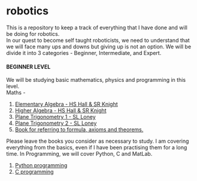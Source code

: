 # robotics
This is a repository to keep a track of everything that I have done and will be doing for robotics.<br>
In our quest to become self taught roboticists, we need to understand that we will face many ups and downs but giving up is not an option. We will be divide it into 3 categories - Beginner, Intermediate, and Expert.

<h4><b>BEGINNER LEVEL</b></h4>
We will be studying basic mathematics, physics and programming in this level.
<br>Maths -<br>
<ol> <li><a href="https://www.amazon.in/Elementary-Algebra-Schools-Hall-Knight-dp-9388127463/dp/9388127463/ref=dp_ob_title_bk">Elementary Algebra - HS Hall & SR Knight</a></li>
<li><a href="https://www.amazon.in/HIGHER-ALGEBRA-Hall-Knight/dp/9388127315/ref=d_pd_sbs_sccl_3_3/259-6806320-4739616?pd_rd_w=Onwer&content-id=amzn1.sym.fdedbc61-3064-4c21-85ae-8ccd58c778a7&pf_rd_p=fdedbc61-3064-4c21-85ae-8ccd58c778a7&pf_rd_r=R4C1NDJ1WGVDT9V58X09&pd_rd_wg=n9MiX&pd_rd_r=7b009726-b300-4aa1-9d62-ea2e4061f2d2&pd_rd_i=9388127315&psc=1">Higher Algebra - HS Hall & SR Knight</a></li>
<li><a href="https://www.amazon.in/PLANE-TRIGONOMETRY-Part-1-SL-Loney/dp/9388127293/ref=pd_bxgy_img_sccl_1/259-6806320-4739616?pd_rd_w=5wrbq&content-id=amzn1.sym.2f895d58-7662-42b2-9a98-3a18d26bef33&pf_rd_p=2f895d58-7662-42b2-9a98-3a18d26bef33&pf_rd_r=ZZFW1GXFM641KWT7S1JP&pd_rd_wg=iFuYA&pd_rd_r=8d11ac61-06d5-467a-891d-e4b3499a26b0&pd_rd_i=9388127293&psc=1">Plane Trigonometry 1 - SL Loney</a></li>
  <li><a href="https://www.amazon.in/Plane-Trigonometry-Part-Analytical-2016/dp/9351448274/ref=sr_1_3?crid=29Q8VQZX0KEK1&keywords=PLANE+TRIGONOMETRY+Part-2&qid=1698580424&s=books&sprefix=plane+trigonometry+part-2%2Cstripbooks%2C189&sr=1-3">Plane Trigonometry 2 - SL Loney</a></li>
  <li><a href="https://www.amazon.in/Synopsis-Elementary-Results-Applied-Mathematics/dp/935402355X/ref=sr_1_3?crid=3HRF236B32J1W&keywords=a+synopsis+of+elementary+results+in+pure+mathematics&nsdOptOutParam=true&qid=1696050581&sprefix=a+synopsis+of+elementary+results+in+pure+mathematics%2Caps%2C272&sr=8-3">Book for referring to formula, axioms and theorems.</a></li>
</ol>
Please leave the books you consider as necessary to study. I am covering everything from the basics, even if I have been practising them for a long time.
In Programming, we will cover Python, C and MatLab.<br>
<ol><li><a href="https://www.youtube.com/playlist?list=PL-osiE80TeTt2d9bfVyTiXJA-UTHn6WwU">Python programming</a></li>
<li><a href="https://beej.us/guide/bgc/html/#manual-memory-allocation">C programming</a></li>
</ol>
